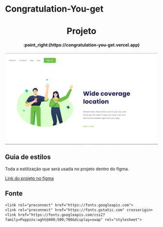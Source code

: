 # Congratulation-You-get

<h1 align="center"> Projeto </h1>

<h4 align="center">
    :point_right:(https://congratulation-you-get.vercel.app)
</h4>

<img align="center" src="https://raw.githubusercontent.com/Gbiiandrad/My-Repository-/main/Imagens/Congratulation-You-get.png">

## Guia de estilos

Toda a estilização que será usada no projeto dentro do figma.

[Link do projeto no figma](https://www.figma.com/file/LzA0ntQdfERw4z41hxvLSs/13.-(Positive)-Congratulation-You-get-40-point-for-your-ride?mode=dev)

## Fonte


    <link rel="preconnect" href="https://fonts.googleapis.com">
    <link rel="preconnect" href="https://fonts.gstatic.com" crossorigin>
    <link href="https://fonts.googleapis.com/css2?family=Poppins:wght@400;500;700&display=swap" rel="stylesheet">

